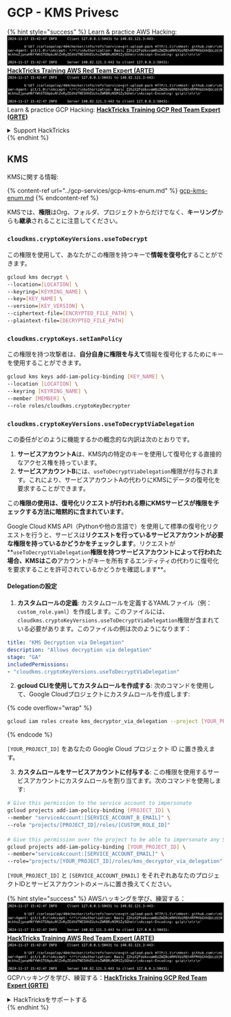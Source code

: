 # GCP - KMS Privesc

{% hint style="success" %}
Learn & practice AWS Hacking:<img src="../../../.gitbook/assets/image (1).png" alt="" data-size="line">[**HackTricks Training AWS Red Team Expert (ARTE)**](https://training.hacktricks.xyz/courses/arte)<img src="../../../.gitbook/assets/image (1).png" alt="" data-size="line">\
Learn & practice GCP Hacking: <img src="../../../.gitbook/assets/image (2).png" alt="" data-size="line">[**HackTricks Training GCP Red Team Expert (GRTE)**<img src="../../../.gitbook/assets/image (2).png" alt="" data-size="line">](https://training.hacktricks.xyz/courses/grte)

<details>

<summary>Support HackTricks</summary>

* Check the [**subscription plans**](https://github.com/sponsors/carlospolop)!
* **Join the** 💬 [**Discord group**](https://discord.gg/hRep4RUj7f) or the [**telegram group**](https://t.me/peass) or **follow** us on **Twitter** 🐦 [**@hacktricks\_live**](https://twitter.com/hacktricks\_live)**.**
* **Share hacking tricks by submitting PRs to the** [**HackTricks**](https://github.com/carlospolop/hacktricks) and [**HackTricks Cloud**](https://github.com/carlospolop/hacktricks-cloud) github repos.

</details>
{% endhint %}

## KMS

KMSに関する情報:

{% content-ref url="../gcp-services/gcp-kms-enum.md" %}
[gcp-kms-enum.md](../gcp-services/gcp-kms-enum.md)
{% endcontent-ref %}

KMSでは、**権限**はOrg、フォルダ、プロジェクトからだけでなく、**キーリング**からも**継承**されることに注意してください。

### `cloudkms.cryptoKeyVersions.useToDecrypt`

この権限を使用して、あなたがこの権限を持つキーで**情報を復号化**することができます。
```bash
gcloud kms decrypt \
--location=[LOCATION] \
--keyring=[KEYRING_NAME] \
--key=[KEY_NAME] \
--version=[KEY_VERSION] \
--ciphertext-file=[ENCRYPTED_FILE_PATH] \
--plaintext-file=[DECRYPTED_FILE_PATH]
```
### `cloudkms.cryptoKeys.setIamPolicy`

この権限を持つ攻撃者は、**自分自身に権限を与えて**情報を復号化するためにキーを使用することができます。
```bash
gcloud kms keys add-iam-policy-binding [KEY_NAME] \
--location [LOCATION] \
--keyring [KEYRING_NAME] \
--member [MEMBER] \
--role roles/cloudkms.cryptoKeyDecrypter
```
### `cloudkms.cryptoKeyVersions.useToDecryptViaDelegation`

この委任がどのように機能するかの概念的な内訳は次のとおりです。

1. **サービスアカウントA**は、KMS内の特定のキーを使用して復号化する直接的なアクセス権を持っています。
2. **サービスアカウントB**には、`useToDecryptViaDelegation`権限が付与されます。これにより、サービスアカウントAの代わりにKMSにデータの復号化を要求することができます。

この**権限の使用は、復号化リクエストが行われる際にKMSサービスが権限をチェックする方法に暗黙的に含まれています**。

Google Cloud KMS API（Pythonや他の言語で）を使用して標準の復号化リクエストを行うと、サービスは**リクエストを行っているサービスアカウントが必要な権限を持っているかどうかをチェックします**。リクエストが**`useToDecryptViaDelegation`**権限を持つサービスアカウントによって行われた場合、KMSはこの**アカウントがキーを所有するエンティティの代わりに復号化を要求することを許可されているかどうかを確認します**。

#### Delegationの設定

1. **カスタムロールの定義**: カスタムロールを定義するYAMLファイル（例：`custom_role.yaml`）を作成します。このファイルには、`cloudkms.cryptoKeyVersions.useToDecryptViaDelegation`権限が含まれている必要があります。このファイルの例は次のようになります：
```yaml
title: "KMS Decryption via Delegation"
description: "Allows decryption via delegation"
stage: "GA"
includedPermissions:
- "cloudkms.cryptoKeyVersions.useToDecryptViaDelegation"
```
2. **gcloud CLIを使用してカスタムロールを作成する**: 次のコマンドを使用して、Google Cloudプロジェクトにカスタムロールを作成します:

{% code overflow="wrap" %}
```bash
gcloud iam roles create kms_decryptor_via_delegation --project [YOUR_PROJECT_ID] --file custom_role.yaml
```
{% endcode %}

`[YOUR_PROJECT_ID]` をあなたの Google Cloud プロジェクト ID に置き換えます。

3. **カスタムロールをサービスアカウントに付与する**: この権限を使用するサービスアカウントにカスタムロールを割り当てます。次のコマンドを使用します:
```bash
# Give this permission to the service account to impersonate
gcloud projects add-iam-policy-binding [PROJECT_ID] \
--member "serviceAccount:[SERVICE_ACCOUNT_B_EMAIL]" \
--role "projects/[PROJECT_ID]/roles/[CUSTOM_ROLE_ID]"

# Give this permission over the project to be able to impersonate any SA
gcloud projects add-iam-policy-binding [YOUR_PROJECT_ID] \
--member="serviceAccount:[SERVICE_ACCOUNT_EMAIL]" \
--role="projects/[YOUR_PROJECT_ID]/roles/kms_decryptor_via_delegation"
```
`[YOUR_PROJECT_ID]` と `[SERVICE_ACCOUNT_EMAIL]` をそれぞれあなたのプロジェクトIDとサービスアカウントのメールに置き換えてください。

{% hint style="success" %}
AWSハッキングを学び、練習する：<img src="../../../.gitbook/assets/image (1).png" alt="" data-size="line">[**HackTricks Training AWS Red Team Expert (ARTE)**](https://training.hacktricks.xyz/courses/arte)<img src="../../../.gitbook/assets/image (1).png" alt="" data-size="line">\
GCPハッキングを学び、練習する：<img src="../../../.gitbook/assets/image (2).png" alt="" data-size="line">[**HackTricks Training GCP Red Team Expert (GRTE)**<img src="../../../.gitbook/assets/image (2).png" alt="" data-size="line">](https://training.hacktricks.xyz/courses/grte)

<details>

<summary>HackTricksをサポートする</summary>

* [**サブスクリプションプラン**](https://github.com/sponsors/carlospolop)を確認してください！
* **💬 [**Discordグループ**](https://discord.gg/hRep4RUj7f)または[**Telegramグループ**](https://t.me/peass)に参加するか、**Twitter** 🐦 [**@hacktricks\_live**](https://twitter.com/hacktricks\_live)**をフォローしてください。**
* **ハッキングのトリックを共有するには、[**HackTricks**](https://github.com/carlospolop/hacktricks)と[**HackTricks Cloud**](https://github.com/carlospolop/hacktricks-cloud)のGitHubリポジトリにPRを提出してください。**

</details>
{% endhint %}

